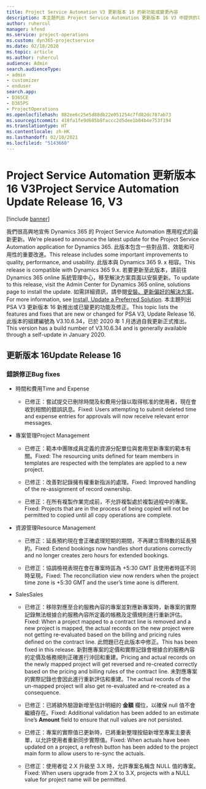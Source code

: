 ```yaml
---
title: Project Service Automation V3 更新版本 16 的新功能或變更內容
description: 本主題列出 Project Service Automation 更新版本 16 V3 中提供的功能和修正。
author: ruhercul
manager: kfend
ms.service: project-operations
ms.custom: dyn365-projectservice
ms.date: 02/18/2020
ms.topic: article
ms.author: ruhercul
audience: Admin
search.audienceType:
- admin
- customizer
- enduser
search.app:
- D365CE
- D365PS
- ProjectOperations
ms.openlocfilehash: 882ee6c25e5d88db22e051254c7fd82dc787ab73
ms.sourcegitcommit: 418fa1fe9d605b8faccc2d5dee1b04b4e753f194
ms.translationtype: HT
ms.contentlocale: zh-HK
ms.lasthandoff: 02/10/2021
ms.locfileid: "5143660"
---
```

# <a name="project-service-automation-update-release-16-v3"></a><span data-ttu-id="52517-103">Project Service Automation 更新版本 16 V3</span><span class="sxs-lookup"><span data-stu-id="52517-103">Project Service Automation Update Release 16, V3</span></span>

[!include [banner](../includes/psa-now-project-operations.md)]

<span data-ttu-id="52517-104">我們很高興地宣佈 Dynamics 365 的 Project Service Automation 應用程式的最新更新。</span><span class="sxs-lookup"><span data-stu-id="52517-104">We’re pleased to announce the latest update for the Project Service Automation application for Dynamics 365.</span></span> <span data-ttu-id="52517-105">此版本包含一些對品質、效能和可用性的重要改進。</span><span class="sxs-lookup"><span data-stu-id="52517-105">This release includes some important improvements to quality, performance, and usability.</span></span>  <span data-ttu-id="52517-106">此版本與 Dynamics 365 9. x 相容。</span><span class="sxs-lookup"><span data-stu-id="52517-106">This release is compatible with Dynamics 365 9.x.</span></span> <span data-ttu-id="52517-107">若要更新至此版本，請前往 Dynamics 365 online 系統管理中心，移至解決方案頁面以安裝更新。</span><span class="sxs-lookup"><span data-stu-id="52517-107">To update to this release, visit the Admin Center for Dynamics 365 online, solutions page to install the update.</span></span> <span data-ttu-id="52517-108">如需詳細資訊，請參閱[安裝、更新偏好的解決方案](https://docs.microsoft.com/dynamics365/project-service/upgrade-psa-home-page)。</span><span class="sxs-lookup"><span data-stu-id="52517-108">For more information, see [Install, Update a Preferred Solution](https://docs.microsoft.com/dynamics365/project-service/upgrade-psa-home-page).</span></span>
<span data-ttu-id="52517-109">本主題列出 PSA V3 更新版本 16 新推出或已變更的功能及修正。</span><span class="sxs-lookup"><span data-stu-id="52517-109">This topic lists the features and fixes that are new or changed for PSA V3, Update Release 16.</span></span> <span data-ttu-id="52517-110">此版本的組建編號為 V3.10.6.34，已於 2020 年 1 月透過自我更新正式推出。</span><span class="sxs-lookup"><span data-stu-id="52517-110">This version has a build number of V3.10.6.34 and is generally available through a self-update in January 2020.</span></span>


## <a name="update-release-16"></a><span data-ttu-id="52517-111">更新版本 16</span><span class="sxs-lookup"><span data-stu-id="52517-111">Update Release 16</span></span>

### <a name="bug-fixes"></a><span data-ttu-id="52517-112">錯誤修正</span><span class="sxs-lookup"><span data-stu-id="52517-112">Bug fixes</span></span>

-   <span data-ttu-id="52517-113">時間和費用</span><span class="sxs-lookup"><span data-stu-id="52517-113">Time and Expense</span></span>

    -   <span data-ttu-id="52517-114">已修正：嘗試提交已刪除時間及和費用分錄以取得核准的使用者，現在會收到相關的錯誤訊息。</span><span class="sxs-lookup"><span data-stu-id="52517-114">Fixed: Users attempting to submit deleted time and expense entries for approvals will now receive relevant error messages.</span></span>

-   <span data-ttu-id="52517-115">專案管理</span><span class="sxs-lookup"><span data-stu-id="52517-115">Project Management</span></span>

    -   <span data-ttu-id="52517-116">已修正：範本中團隊成員定義的資源分配單位與套用至新專案的範本有關。</span><span class="sxs-lookup"><span data-stu-id="52517-116">Fixed: The resourcing units defined for team members in templates are respected with the templates are applied to a new project.</span></span>

    -   <span data-ttu-id="52517-117">已修正：改善對記錄擁有權重新指派的處理。</span><span class="sxs-lookup"><span data-stu-id="52517-117">Fixed: Improved handling of the re-assignment of record ownership.</span></span>

    -   <span data-ttu-id="52517-118">已修正：在所有複製作業完成前，不允許複製處於複製過程中的專案。</span><span class="sxs-lookup"><span data-stu-id="52517-118">Fixed: Projects that are in the process of being copied will not be permitted to copied until all copy operations are complete.</span></span>

-   <span data-ttu-id="52517-119">資源管理</span><span class="sxs-lookup"><span data-stu-id="52517-119">Resource Management</span></span>

    -   <span data-ttu-id="52517-120">已修正：延長預約現在會正確處理短期的期間，不再建立零時數的延長預約。</span><span class="sxs-lookup"><span data-stu-id="52517-120">Fixed: Extend bookings now handles short durations correctly and no longer creates zero hours for extended bookings.</span></span>

    -   <span data-ttu-id="52517-121">已修正：協調檢視表現在會在專案時區為 +5:30 GMT 且使用者時區不同時呈現。</span><span class="sxs-lookup"><span data-stu-id="52517-121">Fixed: The reconciliation view now renders when the project time zone is +5:30 GMT and the user’s time aone is different.</span></span>

-   <span data-ttu-id="52517-122">Sales</span><span class="sxs-lookup"><span data-stu-id="52517-122">Sales</span></span>

    -   <span data-ttu-id="52517-123">已修正：移除對應至合約服務內容的專案並對應新專案時，新專案的實際記錄無法根據合約服務內容所定義的帳務及定價規則進行重新評估。</span><span class="sxs-lookup"><span data-stu-id="52517-123">Fixed: When a project mapped to a contract line is removed and a new project is mapped, the actual records on the new project were not getting re-evaluated based on the billing and pricing rules defined on the contract line.</span></span> <span data-ttu-id="52517-124">此問題已在此版本中修正。</span><span class="sxs-lookup"><span data-stu-id="52517-124">This has been fixed in this release.</span></span> <span data-ttu-id="52517-125">新對應專案的定價和實際記錄會根據合約服務內容的定價及帳務規則正確進行沖回和重建。</span><span class="sxs-lookup"><span data-stu-id="52517-125">Pricing and actual records on the newly mapped project will get reversed and re-created correctly based on the pricing and billing rules of the contract line.</span></span> <span data-ttu-id="52517-126">未對應專案的實際記錄也會因此進行重新評估和重建。</span><span class="sxs-lookup"><span data-stu-id="52517-126">The actual records of the un-mapped project will also get re-evaluated and re-created as a consequence.</span></span>

    -   <span data-ttu-id="52517-127">已修正：已將額外驗證新增至估計明細的 **金額** 欄位，以確保 null 值不會繼續存在。</span><span class="sxs-lookup"><span data-stu-id="52517-127">Fixed: Additional validation has been added to an estimate line’s **Amount** field to ensure that null values are not persisted.</span></span>

    -   <span data-ttu-id="52517-128">已修正：專案的實際值已更新時，已將重新整理按鈕新增至專案主要表單，以允許使用者重新同步實際值。</span><span class="sxs-lookup"><span data-stu-id="52517-128">Fixed: When actuals have been updated on a project, a refresh button has been added to the project main form to allow users to re-sync the actuals.</span></span>

    -   <span data-ttu-id="52517-129">已修正：使用者從 2.X 升級至 3.X 時，允許專案名稱含 NULL 值的專案。</span><span class="sxs-lookup"><span data-stu-id="52517-129">Fixed: When users upgrade from 2.X to 3.X, projects with a NULL value for project name will be permitted.</span></span>

